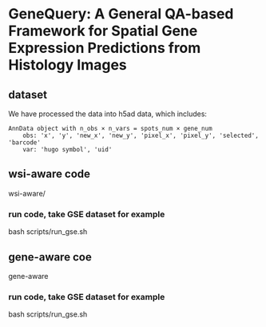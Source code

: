 # GeneQuery: A General QA-based Framework for Spatial Gene Expression Predictions from Histology Images

## dataset
We have processed the data into h5ad data, which includes:
```
AnnData object with n_obs × n_vars = spots_num × gene_num
    obs: 'x', 'y', 'new_x', 'new_y', 'pixel_x', 'pixel_y', 'selected', 'barcode'
    var: 'hugo symbol', 'uid'
```

## wsi-aware code
wsi-aware/

### run code, take GSE dataset for example
bash scripts/run_gse.sh

## gene-aware coe
gene-aware

### run code, take GSE dataset for example
bash scripts/run_gse.sh



